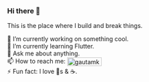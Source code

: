 ### Hi there 👋

This is the place where I build and break things.

🔭 I’m currently working on something cool.<br/>
🌱 I’m currently learning Flutter.<br/>
💬 Ask me about anything.<br/>
📫 How to reach me: <a href="https://instagram.com/gautamkrishnar" target="blank"><img align="center" src="https://img.shields.io/badge/Instagram-%23E4405F.svg?style=for-the-badge&logo=Instagram&logoColor=white" alt="gautamkrishnar" height="20" width="80" /></a><br/>
⚡ Fun fact: I love 🐶s & ☕.
